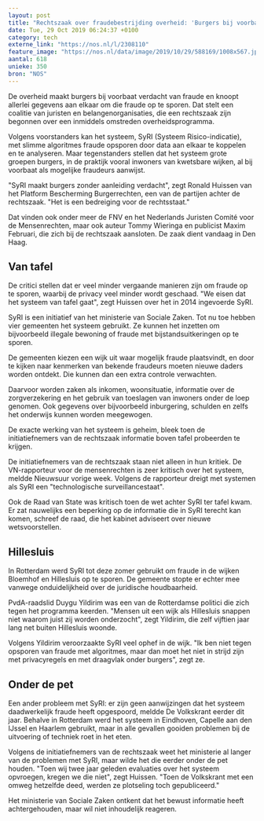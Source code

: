 ```yaml
---
layout: post
title: "Rechtszaak over fraudebestrijding overheid: 'Burgers bij voorbaat verdacht'"
date: Tue, 29 Oct 2019 06:24:37 +0100
category: tech
externe_link: "https://nos.nl/l/2308110"
feature_image: "https://nos.nl/data/image/2019/10/29/588169/1008x567.jpg"
aantal: 618
unieke: 350
bron: "NOS"
---
```


<p>De overheid maakt burgers bij voorbaat verdacht van fraude en knoopt allerlei gegevens aan elkaar om die fraude op te sporen. Dat stelt een coalitie van juristen en belangenorganisaties, die een rechtszaak zijn begonnen over een inmiddels omstreden overheidsprogramma.</p>
<p>Volgens voorstanders kan het systeem, SyRI (Systeem Risico-indicatie), met slimme algoritmes fraude opsporen door data aan elkaar te koppelen en te analyseren. Maar tegenstanders stellen dat het systeem grote groepen burgers, in de praktijk vooral inwoners van kwetsbare wijken, al bij voorbaat als mogelijke fraudeurs aanwijst.</p>
<p>"SyRI maakt burgers zonder aanleiding verdacht", zegt Ronald Huissen van het Platform Bescherming Burgerrechten, een van de partijen achter de rechtszaak. "Het is een bedreiging voor de rechtsstaat."</p>
<p>Dat vinden ook onder meer de FNV en het Nederlands Juristen Comité voor de Mensenrechten, maar ook auteur Tommy Wieringa en publicist Maxim Februari, die zich bij de rechtszaak aansloten. De zaak dient vandaag in Den Haag.</p>
<h2>Van tafel</h2>
<p>De critici stellen dat er veel minder vergaande manieren zijn om fraude op te sporen, waarbij de privacy veel minder wordt geschaad. "We eisen dat het systeem van tafel gaat", zegt Huissen over het in 2014 ingevoerde SyRI.</p>
<p>SyRI is een initiatief van het ministerie van Sociale Zaken. Tot nu toe hebben vier gemeenten het systeem gebruikt. Ze kunnen het inzetten om bijvoorbeeld illegale bewoning of fraude met bijstandsuitkeringen op te sporen.</p>
<p>De gemeenten kiezen een wijk uit waar mogelijk fraude plaatsvindt, en door te kijken naar kenmerken van bekende fraudeurs moeten nieuwe daders worden ontdekt. Die kunnen dan een extra controle verwachten.</p>
<p>Daarvoor worden zaken als inkomen, woonsituatie, informatie over de zorgverzekering en het gebruik van toeslagen van inwoners onder de loep genomen. Ook gegevens over bijvoorbeeld inburgering, schulden en zelfs het onderwijs kunnen worden meegewogen.</p>
<p>De exacte werking van het systeem is geheim, bleek toen de initiatiefnemers van de rechtszaak informatie boven tafel probeerden te krijgen.</p>
<p>De initiatiefnemers van de rechtszaak staan niet alleen in hun kritiek. De VN-rapporteur voor de mensenrechten is zeer kritisch over het systeem, meldde Nieuwsuur vorige week. Volgens de rapporteur dreigt met systemen als SyRI een "technologische surveillancestaat".</p>
<p>Ook de Raad van State was kritisch toen de wet achter SyRI ter tafel kwam. Er zat nauwelijks een beperking op de informatie die in SyRI terecht kan komen, schreef de raad, die het kabinet adviseert over nieuwe wetsvoorstellen.</p>
<h2>Hillesluis</h2>
<p>In Rotterdam werd SyRI tot deze zomer gebruikt om fraude in de wijken Bloemhof en Hillesluis op te sporen. De gemeente stopte er echter mee vanwege onduidelijkheid over de juridische houdbaarheid.</p>
<p>PvdA-raadslid Duygu Yildirim was een van de Rotterdamse politici die zich tegen het programma keerden. "Mensen uit een wijk als Hillesluis snappen niet waarom juist zij worden onderzocht", zegt Yildirim, die zelf vijftien jaar lang net buiten Hillesluis woonde.</p>
<p>Volgens Yildirim veroorzaakte SyRI veel ophef in de wijk. "Ik ben niet tegen opsporen van fraude met algoritmes, maar dan moet het niet in strijd zijn met privacyregels en met draagvlak onder burgers", zegt ze.</p>
<h2>Onder de pet</h2>
<p>Een ander probleem met SyRI: er zijn geen aanwijzingen dat het systeem daadwerkelijk fraude heeft opgespoord, meldde De Volkskrant eerder dit jaar. Behalve in Rotterdam werd het systeem in Eindhoven, Capelle aan den IJssel en Haarlem gebruikt, maar in alle gevallen gooiden problemen bij de uitvoering of techniek roet in het eten.</p>
<p>Volgens de initiatiefnemers van de rechtszaak weet het ministerie al langer van de problemen met SyRI, maar wilde het die eerder onder de pet houden. "Toen wij twee jaar geleden evaluaties over het systeem opvroegen, kregen we die niet", zegt Huissen. "Toen de Volkskrant met een omweg hetzelfde deed, werden ze plotseling toch gepubliceerd."</p>
<p>Het ministerie van Sociale Zaken ontkent dat het bewust informatie heeft achtergehouden, maar wil niet inhoudelijk reageren.</p>
